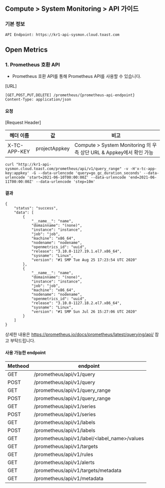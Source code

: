 ## Compute > System Monitoring > API 가이드

### 기본 정보
```http
API Endpoint: https://kr1-api-sysmon.cloud.toast.com
```

## Open Metrics

### 1. Prometheus 호환 API
- Prometheus 호환 API를 통해 Prometheus API를 사용할 수 있습니다.

[URL]

```http
[GET,POST,PUT,DELETE] /prometheus/{prometheus-api-endpoint}
Content-Type: application/json
```

#### 요청

[Request Header]

| 헤더 이름 | 값 | 비고|
| --- | --- | --- |
| X-TC-APP-KEY | projectAppkey | Compute > System Monitoring 의 우측 상단 URL & Appkey에서 확인 가능 |

```
curl "http://kr1-api-sysmon.cloud.toast.com/prometheus/api/v1/query_range" -v -H'x-tc-app-key:appkey' -G --data-urlencode 'query=go_gc_duration_seconds' --data-urlencode 'start=2021-06-10T00:00:00Z' --data-urlencode 'end=2021-06-11T00:00:00Z' --data-urlencode 'step=10m'
```

#### 결과

```
{
    "status": "success",
    "data": [
        {
            "__name__": "name",
            "domainname": "(none)",
            "instance": "instance",
            "job": "job",
            "machine": "x86_64",
            "nodename": "nodename",
            "openmetrics_id": "uuid",
            "release": "3.10.0-1127.19.1.el7.x86_64",
            "sysname": "Linux",
            "version": "#1 SMP Tue Aug 25 17:23:54 UTC 2020"
        },
        {
            "__name__": "name",
            "domainname": "(none)",
            "instance": "instance",
            "job": "job",
            "machine": "x86_64",
            "nodename": "nodename",
            "openmetrics_id": "uuid",
            "release": "3.10.0-1127.18.2.el7.x86_64",
            "sysname": "Linux",
            "version": "#1 SMP Sun Jul 26 15:27:06 UTC 2020"
        }
    ]
}
```

상세한 내용은 <https://prometheus.io/docs/prometheus/latest/querying/api/> 참고 부탁드립니다.

#### 사용 가능한 endpoint

| Metheod | endpoint |
| --- | --- |
| GET | /prometheus/api/v1/query |
| POST | /prometheus/api/v1/query |
| GET | /prometheus/api/v1/query_range |
| POST | /prometheus/api/v1/query_range |
| GET | /prometheus/api/v1/series |
| POST | /prometheus/api/v1/series |
| GET | /prometheus/api/v1/labels |
| POST | /prometheus/api/v1/labels |
| GET | /prometheus/api/v1/label/<label_name>/values |
| GET | /prometheus/api/v1/targets |
| GET | /prometheus/api/v1/rules |
| GET | /prometheus/api/v1/alerts |
| GET | /prometheus/api/v1/targets/metadata |
| GET | /prometheus/api/v1/metadata |

